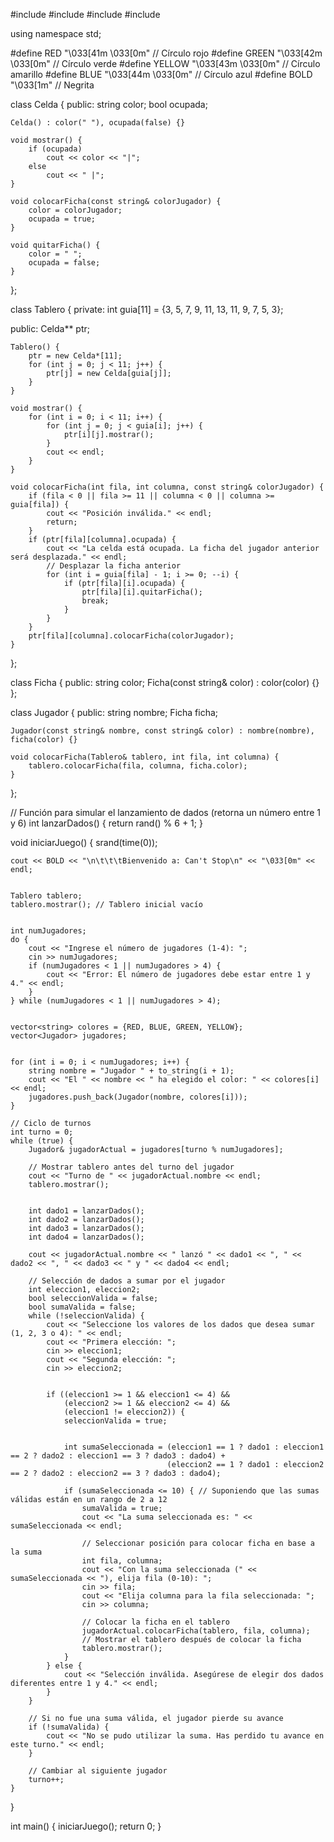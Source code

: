 #include <iostream>
#include <vector>
#include <cstdlib>
#include <ctime>

using namespace std;


#define RED     "\033[41m \033[0m" // Círculo rojo
#define GREEN   "\033[42m \033[0m" // Círculo verde
#define YELLOW  "\033[43m \033[0m" // Círculo amarillo
#define BLUE    "\033[44m \033[0m" // Círculo azul
#define BOLD    "\033[1m"          // Negrita


class Celda {
public:
    string color; 
    bool ocupada;

    Celda() : color(" "), ocupada(false) {}

    void mostrar() {
        if (ocupada)
            cout << color << "|"; 
        else
            cout << " |"; 
    }

    void colocarFicha(const string& colorJugador) {
        color = colorJugador;
        ocupada = true;
    }

    void quitarFicha() {
        color = " ";
        ocupada = false;
    }
};


class Tablero {
private:
    int guia[11] = {3, 5, 7, 9, 11, 13, 11, 9, 7, 5, 3};

public:
    Celda** ptr;

    Tablero() {
        ptr = new Celda*[11];
        for (int j = 0; j < 11; j++) {
            ptr[j] = new Celda[guia[j]];
        }
    }

    void mostrar() {
        for (int i = 0; i < 11; i++) {
            for (int j = 0; j < guia[i]; j++) {
                ptr[i][j].mostrar();
            }
            cout << endl;
        }
    }

    void colocarFicha(int fila, int columna, const string& colorJugador) {
        if (fila < 0 || fila >= 11 || columna < 0 || columna >= guia[fila]) {
            cout << "Posición inválida." << endl;
            return;
        }
        if (ptr[fila][columna].ocupada) {
            cout << "La celda está ocupada. La ficha del jugador anterior será desplazada." << endl;
            // Desplazar la ficha anterior
            for (int i = guia[fila] - 1; i >= 0; --i) {
                if (ptr[fila][i].ocupada) {
                    ptr[fila][i].quitarFicha();
                    break;
                }
            }
        }
        ptr[fila][columna].colocarFicha(colorJugador);
    }
};


class Ficha {
public:
    string color;
    Ficha(const string& color) : color(color) {}
};


class Jugador {
public:
    string nombre;
    Ficha ficha;

    Jugador(const string& nombre, const string& color) : nombre(nombre), ficha(color) {}

    void colocarFicha(Tablero& tablero, int fila, int columna) {
        tablero.colocarFicha(fila, columna, ficha.color);
    }
};

// Función para simular el lanzamiento de dados (retorna un número entre 1 y 6)
int lanzarDados() {
    return rand() % 6 + 1;
}


void iniciarJuego() {
    srand(time(0)); 

    
    cout << BOLD << "\n\t\t\tBienvenido a: Can't Stop\n" << "\033[0m" << endl;

    
    Tablero tablero;
    tablero.mostrar(); // Tablero inicial vacío

  
    int numJugadores;
    do {
        cout << "Ingrese el número de jugadores (1-4): ";
        cin >> numJugadores;
        if (numJugadores < 1 || numJugadores > 4) {
            cout << "Error: El número de jugadores debe estar entre 1 y 4." << endl;
        }
    } while (numJugadores < 1 || numJugadores > 4);

    
    vector<string> colores = {RED, BLUE, GREEN, YELLOW};
    vector<Jugador> jugadores;


    for (int i = 0; i < numJugadores; i++) {
        string nombre = "Jugador " + to_string(i + 1);
        cout << "El " << nombre << " ha elegido el color: " << colores[i] << endl;
        jugadores.push_back(Jugador(nombre, colores[i]));
    }

    // Ciclo de turnos
    int turno = 0;
    while (true) {
        Jugador& jugadorActual = jugadores[turno % numJugadores];

        // Mostrar tablero antes del turno del jugador
        cout << "Turno de " << jugadorActual.nombre << endl;
        tablero.mostrar();


        int dado1 = lanzarDados();
        int dado2 = lanzarDados();
        int dado3 = lanzarDados();
        int dado4 = lanzarDados();

        cout << jugadorActual.nombre << " lanzó " << dado1 << ", " << dado2 << ", " << dado3 << " y " << dado4 << endl;

        // Selección de dados a sumar por el jugador
        int eleccion1, eleccion2;
        bool seleccionValida = false;
        bool sumaValida = false;
        while (!seleccionValida) {
            cout << "Seleccione los valores de los dados que desea sumar (1, 2, 3 o 4): " << endl;
            cout << "Primera elección: ";
            cin >> eleccion1;
            cout << "Segunda elección: ";
            cin >> eleccion2;


            if ((eleccion1 >= 1 && eleccion1 <= 4) &&
                (eleccion2 >= 1 && eleccion2 <= 4) &&
                (eleccion1 != eleccion2)) {
                seleccionValida = true;

                
                int sumaSeleccionada = (eleccion1 == 1 ? dado1 : eleccion1 == 2 ? dado2 : eleccion1 == 3 ? dado3 : dado4) +
                                       (eleccion2 == 1 ? dado1 : eleccion2 == 2 ? dado2 : eleccion2 == 3 ? dado3 : dado4);
                
                if (sumaSeleccionada <= 10) { // Suponiendo que las sumas válidas están en un rango de 2 a 12
                    sumaValida = true;
                    cout << "La suma seleccionada es: " << sumaSeleccionada << endl;
                    
                    // Seleccionar posición para colocar ficha en base a la suma
                    int fila, columna;
                    cout << "Con la suma seleccionada (" << sumaSeleccionada << "), elija fila (0-10): ";
                    cin >> fila;
                    cout << "Elija columna para la fila seleccionada: ";
                    cin >> columna;

                    // Colocar la ficha en el tablero
                    jugadorActual.colocarFicha(tablero, fila, columna);
                    // Mostrar el tablero después de colocar la ficha
                    tablero.mostrar();
                }
            } else {
                cout << "Selección inválida. Asegúrese de elegir dos dados diferentes entre 1 y 4." << endl;
            }
        }

        // Si no fue una suma válida, el jugador pierde su avance
        if (!sumaValida) {
            cout << "No se pudo utilizar la suma. Has perdido tu avance en este turno." << endl;
        }

        // Cambiar al siguiente jugador
        turno++;
    }
}

int main() {
    iniciarJuego();
    return 0;
}
